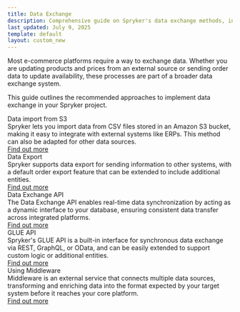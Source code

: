 ```yaml
---
title: Data Exchange
description: Comprehensive guide on Spryker's data exchange methods, including APIs, middleware, and integrations for seamless e-commerce platform connectivity.
last_updated: July 9, 2025
template: default
layout: custom_new
---
```


Most e-commerce platforms require a way to exchange data. Whether you are updating products and prices from an external source or sending order data to update availability, these processes are part of a broader data exchange system.

This guide outlines the recommended approaches to implement data exchange in your Spryker project.

<div class="cst_cards_3">

  <div class="cst_card">
    <div class="cst_card_title">Data import from S3</div>
    <div class="cst_card_desc">Spryker lets you import data from CSV files stored in an Amazon S3 bucket, making it easy to integrate with external systems like ERPs. This method can also be adapted for other data sources.</div>
    <a class="cst_card_button" href="/docs/integrations/eco-modules.html"> Find out more </a>
  </div>

  <div class="cst_card">
    <div class="cst_card_title">Data Export</div>
    <div class="cst_card_desc">Spryker supports data export for sending information to other systems, with a default order export feature that can be extended to include additional entities.</div>
    <a class="cst_card_button" href="/docs/integrations/app-composition-platform-apps.html"> Find out more </a>
  </div>

  <div class="cst_card">
    <div class="cst_card_title">Data Exchange API</div>
    <div class="cst_card_desc">The Data Exchange API enables real-time data synchronization by acting as a dynamic interface to your database, ensuring consistent data transfer across integrated platforms.</div>
    <a class="cst_card_button" href="/docs/integrations/custom-building-integrations/custom-build-integrations-with-spryker.html"> Find out more </a>
  </div>

  <div class="cst_card">
    <div class="cst_card_title">GLUE API</div>
    <div class="cst_card_desc">Spryker's GLUE API is a built-in interface for synchronous data exchange via REST, GraphQL, or OData, and can be easily extended to support custom logic or additional entities.</div>
    <a class="cst_card_button" href="/docs/integrations/community-contributions.html"> Find out more </a>
  </div>


  <div class="cst_card">
    <div class="cst_card_title">Using Middleware</div>
    <div class="cst_card_desc">Middleware is an external service that connects multiple data sources, transforming and enriching data into the format expected by your target system before it reaches your core platform.</div>
    <a class="cst_card_button" href="/docs/integrations/spryker-glue-api/getting-started-with-apis/getting-started-with-apis.html"> Find out more </a>
  </div>
 </div>


